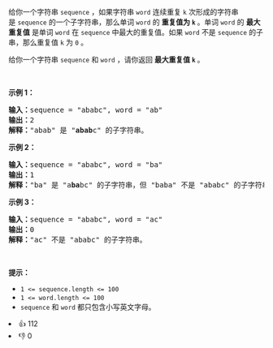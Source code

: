 <p>给你一个字符串&nbsp;<code>sequence</code>&nbsp;，如果字符串 <code>word</code>&nbsp;连续重复&nbsp;<code>k</code>&nbsp;次形成的字符串是&nbsp;<code>sequence</code>&nbsp;的一个子字符串，那么单词&nbsp;<code>word</code> 的 <strong>重复值为 <code>k</code></strong><strong> </strong>。单词 <code>word</code>&nbsp;的 <strong>最</strong><strong>大重复值</strong>&nbsp;是单词&nbsp;<code>word</code>&nbsp;在&nbsp;<code>sequence</code>&nbsp;中最大的重复值。如果&nbsp;<code>word</code>&nbsp;不是&nbsp;<code>sequence</code>&nbsp;的子串，那么重复值&nbsp;<code>k</code>&nbsp;为 <code>0</code> 。</p>

<p>给你一个字符串 <code>sequence</code>&nbsp;和 <code>word</code>&nbsp;，请你返回 <strong>最大重复值&nbsp;<code>k</code> </strong>。</p>

<p>&nbsp;</p>

<p><strong>示例 1：</strong></p>

<pre>
<b>输入：</b>sequence = "ababc", word = "ab"
<b>输出：</b>2
<strong>解释：</strong>"abab" 是 "<strong>abab</strong>c" 的子字符串。
</pre>

<p><strong>示例 2：</strong></p>

<pre>
<b>输入：</b>sequence = "ababc", word = "ba"
<b>输出：</b>1
<strong>解释：</strong>"ba" 是 "a<strong>ba</strong>bc" 的子字符串，但 "baba" 不是 "ababc" 的子字符串。
</pre>

<p><strong>示例 3：</strong></p>

<pre>
<b>输入：</b>sequence = "ababc", word = "ac"
<b>输出：</b>0
<strong>解释：</strong>"ac" 不是 "ababc" 的子字符串。
</pre>

<p>&nbsp;</p>

<p><strong>提示：</strong></p>

<ul> 
 <li><code>1 &lt;= sequence.length &lt;= 100</code></li> 
 <li><code>1 &lt;= word.length &lt;= 100</code></li> 
 <li><code>sequence</code> 和&nbsp;<code>word</code>&nbsp;都只包含小写英文字母。</li> 
</ul>

<div><li>👍 112</li><li>👎 0</li></div>
